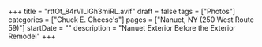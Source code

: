 +++
title = "rttOt_84rVILlGh3miRL.avif"
draft = false
tags = ["Photos"]
categories = ["Chuck E. Cheese's"]
pages = ["Nanuet, NY (250 West Route 59)"]
startDate = ""
description = "Nanuet Exterior Before the Exterior Remodel"
+++
